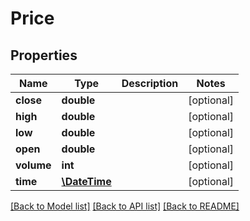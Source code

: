 # Price

## Properties
Name | Type | Description | Notes
------------ | ------------- | ------------- | -------------
**close** | **double** |  | [optional] 
**high** | **double** |  | [optional] 
**low** | **double** |  | [optional] 
**open** | **double** |  | [optional] 
**volume** | **int** |  | [optional] 
**time** | [**\DateTime**](\DateTime.md) |  | [optional] 

[[Back to Model list]](../../README.md#documentation-for-models) [[Back to API list]](../../README.md#documentation-for-api-endpoints) [[Back to README]](../../README.md)

